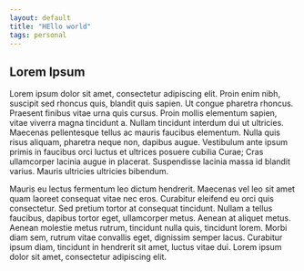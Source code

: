 ```yaml
---
layout: default
title: "HEllo world"
tags: personal
---
```


## Lorem Ipsum

Lorem ipsum dolor sit amet, consectetur adipiscing elit. Proin enim nibh, suscipit sed rhoncus quis, blandit quis sapien. Ut congue pharetra rhoncus. Praesent finibus vitae urna quis cursus. Proin mollis elementum sapien, vitae viverra magna tincidunt a. Nullam tincidunt interdum dui ut ultricies. Maecenas pellentesque tellus ac mauris faucibus elementum. Nulla quis risus aliquam, pharetra neque non, dapibus augue. Vestibulum ante ipsum primis in faucibus orci luctus et ultrices posuere cubilia Curae; Cras ullamcorper lacinia augue in placerat. Suspendisse lacinia massa id blandit varius. Mauris ultricies ultricies bibendum.  

Mauris eu lectus fermentum leo dictum hendrerit. Maecenas vel leo sit amet quam laoreet consequat vitae nec eros. Curabitur eleifend eu orci quis consectetur. Sed pretium tortor at consequat tincidunt. Nullam a tellus faucibus, dapibus tortor eget, ullamcorper metus. Aenean at aliquet metus. Aenean molestie metus rutrum, tincidunt nulla quis, tincidunt lorem. Morbi diam sem, rutrum vitae convallis eget, dignissim semper lacus. Curabitur ipsum diam, tincidunt in hendrerit sit amet, luctus vitae dui. Lorem ipsum dolor sit amet, consectetur adipiscing elit.
